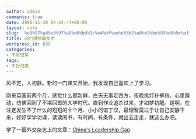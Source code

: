 ```yaml
---
author: admin
comments: true
date: 2006-11-30 04:44:44+00:00
layout: note
slug: '%e9%97%ad%e9%97%a8%e6%bd%9c%e4%bf%ae%e5%b1%a0%e9%be%99%e6%9c%af'
title: 闭门潜修屠龙术
wordpress_id: 699
categories:
- 不好归类
tags:
- 不好归类
---
```


风不定，人初静。新的一门课又开始，我发现自己喜欢上了学习。

刚来英国前两个月，感觉什么都新鲜，白天无事走四方，夜晚挑灯补裤裆。心里躁动，仿佛回到了不堪回首的大学时代。直到作业追杀过来，才如梦初醒。是啊，在注定发生不了什么的短短的十个月、小小的诺丁汉，最理智莫过于让自己安静下来，好好学学功课，读读闲书，有时间，有条件，就出去走走，就这么办吧。

学了一篇外交杂志上的文章：[China's Leadership Gap](http://www.viet-studies.org/kinhte/China_Leadership_Gap_ForeignAffairs.pdf)
